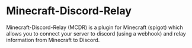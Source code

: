 # Minecraft-Discord-Relay
Minecraft-Discord-Relay (MCDR) is a plugin for Minecraft (spigot) which allows you to connect your server to discord (using a webhook) and relay information from Minecraft to Discord.
